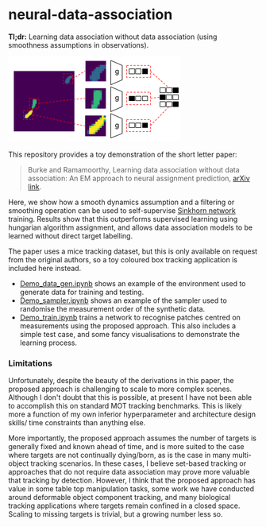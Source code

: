 # neural-data-association

__Tl;dr:__ Learning data association without data association (using smoothness assumptions in observations). 

![](demo.png) 

This repository provides a toy demonstration of the short letter paper:

> Burke and Ramamoorthy, Learning data association without data association: An EM approach to neural assignment prediction, [arXiv link](https://arxiv.org/abs/2105.00369).

Here, we show how a smooth dynamics assumption and a filtering or smoothing operation can be used to self-supervise [Sinkhorn network](https://github.com/HeddaCohenIndelman/Learning-Gumbel-Sinkhorn-Permutations-w-Pytorch) training. Results show that this outperforms supervised learning using hungarian algorithm assignment, and allows data association models to be learned without direct target labelling. 

The paper uses a mice tracking dataset, but this is only available on request from the original authors, so a toy coloured box tracking application is included here instead.

- [Demo_data_gen.ipynb](./) shows an example of the environment used to generate data for training and testing.
- [Demo_sampler.ipynb](./) shows an example of the sampler used to randomise the measurement order of the synthetic data.
- [Demo_train.ipynb](./) trains a network to recognise patches centred on measurements using the proposed approach. This also includes a simple test case, and some fancy visualisations to demonstrate the learning process.


### Limitations

Unfortunately, despite the beauty of the derivations in this paper, the proposed approach is challenging to scale to more complex scenes. Although I don't doubt that this is possible, at present I have not been able to accomplish this on standard MOT tracking benchmarks. This is likely more a function of my own inferior hyperparameter and architecture design skills/ time constraints than anything else.

More importantly, the proposed approach assumes the number of targets is generally fixed and known ahead of time, and is more suited to the case where targets are not continually dying/born, as is the case in many multi-object tracking scenarios. In these cases, I believe set-based tracking or approaches that do not require data association may prove more valuable that tracking by detection. However, I think that the proposed approach has value in some table top manipulation tasks, some work we have conducted around deformable object component tracking, and many biological tracking applications where targets remain confined in a closed space. Scaling to missing targets is trivial, but a growing number less so.
